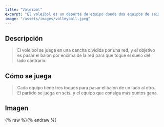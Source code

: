 ```yaml
---
title: "Voleibol"
excerpt: "El voleibol es un deporte de equipo donde dos equipos de seis jugadores intentan pasar el balón por encima de la red sin que toque el suelo."
image: "/assets/images/volleyball.jpeg"
---
```


## Descripción
> El voleibol se juega en una cancha dividida por una red, y el objetivo es pasar el balón por encima de la red para que toque el suelo del lado contrario.

## Cómo se juega
> Cada equipo tiene tres toques para pasar el balón de un lado al otro. El partido se juega en sets, y el equipo que consiga más puntos gana.

## Imagen
{% raw %}<img src="{{ site.url }}{{ site.baseurl }}/assets/images/volleyball.jpeg" alt="">{% endraw %}

